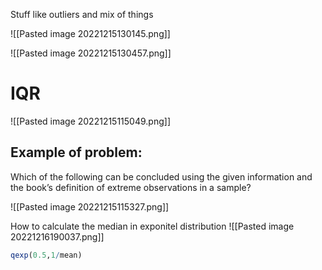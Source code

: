 Stuff like outliers and mix of things


![[Pasted image 20221215130145.png]]


![[Pasted image 20221215130457.png]]


# IQR
![[Pasted image 20221215115049.png]]

## Example of problem:
Which of the following can be concluded using the given information and the book’s definition of extreme observations in a sample?

![[Pasted image 20221215115327.png]]


How to calculate the median in exponitel distribution
![[Pasted image 20221216190037.png]]

```R
qexp(0.5,1/mean)
```
